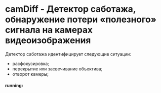 # camDiff - Детектор саботажа, обнаружение потери «полезного» сигнала на камерах видеоизображения

Детектор саботажа идентифицирует следующие ситуации:
- расфокусировка;
- перекрытие или засвечивание объектива;
- отворот камеры;


#### running:
